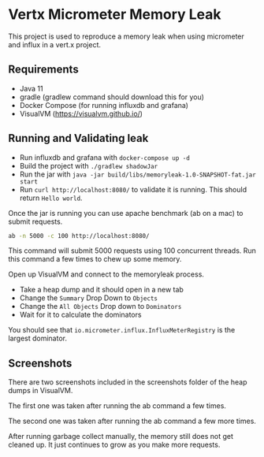 # Vertx Micrometer Memory Leak
This project is used to reproduce a memory leak when using micrometer and influx in a vert.x project.

## Requirements
 * Java 11
 * gradle (gradlew command should download this for you)
 * Docker Compose (for running influxdb and grafana)
 * VisualVM (https://visualvm.github.io/)
 
## Running and Validating leak
 * Run influxdb and grafana with `docker-compose up -d`
 * Build the project with `./gradlew shadowJar`
 * Run the jar with `java -jar build/libs/memoryleak-1.0-SNAPSHOT-fat.jar start`
 * Run `curl http://localhost:8080/` to validate it is running. This should return `Hello world`.
 
Once the jar is running you can use apache benchmark (ab on a mac) to submit requests. 
```bash
ab -n 5000 -c 100 http://localhost:8080/
```
This command will submit 5000 requests using 100 concurrent threads. Run this command a few times to chew up some 
memory.

Open up VisualVM and connect to the memoryleak process. 
 * Take a heap dump and it should open in a new tab
 * Change the `Summary` Drop Down to `Objects`
 * Change the `All Objects` Drop down to `Dominators`
 * Wait for it to calculate the dominators
 
You should see that `io.micrometer.influx.InfluxMeterRegistry` is the largest dominator.

## Screenshots
There are two screenshots included in the screenshots folder of the heap dumps in VisualVM. 

The first one was taken after running the ab command a few times. 

The second one was taken after running the ab command a few more times.

After running garbage collect manually, the memory still does not get cleaned up. It just continues to grow as you make 
more requests.